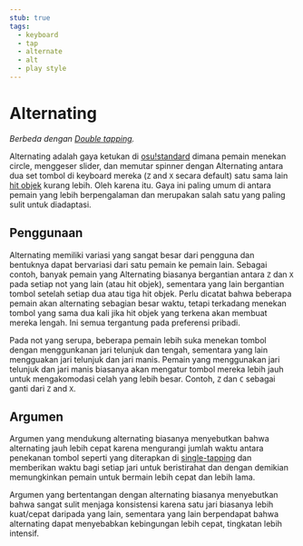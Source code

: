 ```yaml
---
stub: true
tags:
  - keyboard
  - tap
  - alternate
  - alt
  - play style
---
```


# Alternating

*Berbeda dengan [Double tapping](/wiki/Play_style/Double_tapping).*

Alternating adalah gaya ketukan di [osu!standard](/wiki/Game_mode/osu!) dimana pemain menekan circle, menggeser slider, dan memutar spinner dengan Alternating antara dua set tombol di keyboard mereka (`Z` and `X` secara default) satu sama lain [hit objek](/wiki/Hit_object) kurang lebih. Oleh karena itu. Gaya ini paling umum di antara pemain yang lebih berpengalaman dan merupakan salah satu yang paling sulit untuk diadaptasi.

## Penggunaan

Alternating memiliki variasi yang sangat besar dari pengguna dan bentuknya dapat bervariasi dari satu pemain ke pemain lain. Sebagai contoh, banyak pemain yang Alternating biasanya bergantian antara `Z` dan `X` pada setiap not yang lain (atau hit objek), sementara yang lain bergantian tombol setelah setiap dua atau tiga hit objek. Perlu dicatat bahwa beberapa pemain akan alternating sebagian besar waktu, tetapi terkadang menekan tombol yang sama dua kali jika hit objek yang terkena akan membuat mereka lengah. Ini semua tergantung pada preferensi pribadi.

Pada not yang serupa, beberapa pemain lebih suka menekan tombol dengan  menggunkanan jari telunjuk dan tengah, sementara yang lain mengguakan jari telunjuk dan jari manis. Pemain yang menggunakan jari telunjuk dan jari manis biasanya akan mengatur tombol mereka lebih jauh untuk mengakomodasi celah yang lebih besar. Contoh, `Z` dan `C` sebagai ganti dari `Z` and `X`.

## Argumen

Argumen yang mendukung alternating biasanya menyebutkan bahwa alternating jauh lebih cepat karena mengurangi jumlah waktu antara penekanan tombol seperti yang diterapkan di [single-tapping](/wiki/Play_style/Single-tapping) dan memberikan waktu bagi setiap jari untuk beristirahat dan dengan demikian memungkinkan pemain untuk bermain lebih cepat dan lebih lama.

Argumen yang bertentangan dengan alternating biasanya menyebutkan bahwa sangat sulit menjaga konsistensi karena satu jari biasanya lebih kuat/cepat daripada yang lain, sementara yang lain berpendapat bahwa alternating dapat menyebabkan kebingungan lebih cepat, tingkatan lebih intensif.
